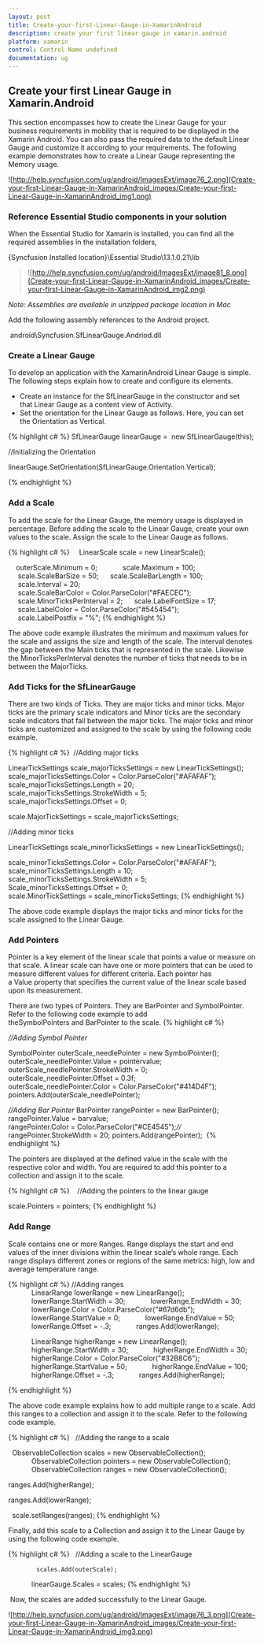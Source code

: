 ```yaml
---
layout: post
title: Create-your-first-Linear-Gauge-in-XamarinAndroid
description: create your first linear gauge in xamarin.android
platform: xamarin
control: Control Name undefined
documentation: ug
---
```


## Create your first Linear Gauge in Xamarin.Android

This section encompasses how to create the Linear Gauge for your business requirements in mobility that is required to be displayed in the Xamarin Android. You can also pass the required data to the default Linear Gauge and customize it according to your requirements. The following example demonstrates how to create a Linear Gauge representing the Memory usage.

![http://help.syncfusion.com/ug/android/ImagesExt/image76_2.png](Create-your-first-Linear-Gauge-in-XamarinAndroid_images/Create-your-first-Linear-Gauge-in-XamarinAndroid_img1.png)



### Reference Essential Studio components in your solution

When the Essential Studio for Xamarin is installed, you can find all the required assemblies in the installation folders,

{Syncfusion Installed location}\Essential Studio\13.1.0.21\lib

> ![http://help.syncfusion.com/ug/android/ImagesExt/image81_8.png](Create-your-first-Linear-Gauge-in-XamarinAndroid_images/Create-your-first-Linear-Gauge-in-XamarinAndroid_img2.png)

_Note: Assemblies are available in unzipped package location in Mac_

Add the following assembly references to the Android project.

 android\Syncfusion.SfLinearGauge.Andriod.dll

### Create a Linear Gauge

To develop an application with the XamarinAndroid Linear Gauge is simple. The following steps explain how to create and configure its elements.

* Create an instance for the SfLinearGauge in the constructor and set that Linear Gauge as a content view of Activity.
* Set the orientation for the Linear Gauge as follows. Here, you can set the Orientation as Vertical.

{% highlight c# %}
SfLinearGauge linearGauge =  new SfLinearGauge(this);

//Initializing the Orientation

linearGauge.SetOrientation(SfLinearGauge.Orientation.Vertical);

{% endhighlight %}

### Add a Scale

To add the scale for the Linear Gauge, the memory usage is displayed in percentage. Before adding the scale to the Linear Gauge, create your own values to the scale. Assign the scale to the Linear Gauge as follows.

{% highlight c# %}
    LinearScale scale = new LinearScale();

    outerScale.Minimum = 0;
            scale.Maximum = 100;
     scale.ScaleBarSize = 50;
     scale.ScaleBarLength = 100;
     scale.Interval = 20;
     scale.ScaleBarColor = Color.ParseColor("#FAECEC");
     scale.MinorTicksPerInterval = 2;
     scale.LabelFontSize = 17;
     scale.LabelColor = Color.ParseColor("#545454");
     scale.LabelPostfix = "%";
{% endhighlight %}

The above code example illustrates the minimum and maximum values for the scale and assigns the size and length of the scale. The interval denotes the gap between the Main ticks that is represented in the scale. Likewise the MinorTicksPerInterval denotes the number of ticks that needs to be in between the MajorTicks.

### Add Ticks for the SfLinearGauge

There are two kinds of Ticks. They are major ticks and minor ticks. Major ticks are the primary scale indicators and Minor ticks are the secondary scale indicators that fall between the major ticks. The major ticks and minor ticks are customized and assigned to the scale by using the following code example.

{% highlight c# %}
 //Adding major ticks

LinearTickSettings scale_majorTicksSettings = new LinearTickSettings();
scale_majorTicksSettings.Color = Color.ParseColor("#AFAFAF");
scale_majorTicksSettings.Length = 20;
scale_majorTicksSettings.StrokeWidth = 5;
scale_majorTicksSettings.Offset = 0;

scale.MajorTickSettings = scale_majorTicksSettings;

//Adding minor ticks

LinearTickSettings scale_minorTicksSettings = new LinearTickSettings();

scale_minorTicksSettings.Color = Color.ParseColor("#AFAFAF");
scale_minorTicksSettings.Length = 10;
scale_minorTicksSettings.StrokeWidth = 5;
Scale_minorTicksSettings.Offset = 0;
scale.MinorTickSettings = scale_minorTicksSettings;
{% endhighlight %}

The above code example displays the major ticks and minor ticks for the scale assigned to the Linear Gauge.

### Add Pointers

Pointer is a key element of the linear scale that points a value or measure on that scale. A linear scale can have one or more pointers that can be used to measure different values for different criteria. Each pointer has a Value property that specifies the current value of the linear scale based upon its measurement.

There are two types of Pointers. They are BarPointer and SymbolPointer. Refer to the following code example to add theSymbolPointers and BarPointer to the scale.
{% highlight c# %}

_//Adding Symbol Pointer_

SymbolPointer outerScale_needlePointer = new SymbolPointer();
outerScale_needlePointer.Value = pointervalue;
outerScale_needlePointer.StrokeWidth = 0;
outerScale_needlePointer.Offset = 0.3f;
outerScale_needlePointer.Color = Color.ParseColor("#414D4F");
pointers.Add(outerScale_needlePointer);

_//Adding Bar Pointer_
BarPointer rangePointer = new BarPointer();
rangePointer.Value = barvalue;
rangePointer.Color = Color.ParseColor("#CE4545");_//_
rangePointer.StrokeWidth = 20;
pointers.Add(rangePointer); 
{% endhighlight %}

The pointers are displayed at the defined value in the scale with the respective color and width. You are required to add this pointer to a collection and assign it to the scale.

{% highlight c# %}
   //Adding the pointers to the linear gauge

scale.Pointers = pointers; 
{% endhighlight %}


### Add Range

Scale contains one or more Ranges. Range displays the start and end values of the inner divisions within the linear scale’s whole range. Each range displays different zones or regions of the same metrics: high, low and average temperature range.

{% highlight c# %}
//Adding ranges
            LinearRange lowerRange = new LinearRange();
            lowerRange.StartWidth = 30;
            lowerRange.EndWidth = 30;
            lowerRange.Color = Color.ParseColor("#67d6db");
            lowerRange.StartValue = 0;
            lowerRange.EndValue = 50;
            lowerRange.Offset = -.3;
            ranges.Add(lowerRange);

            LinearRange higherRange = new LinearRange();
            higherRange.StartWidth = 30;
            higherRange.EndWidth = 30;
            higherRange.Color = Color.ParseColor("#32B8C6");
            higherRange.StartValue = 50;
            higherRange.EndValue = 100;
            higherRange.Offset = -.3;
            ranges.Add(higherRange);

{% endhighlight %}

The above code example explains how to add multiple range to a scale. Add this ranges to a collection and assign it to the scale. Refer to the following code example.

{% highlight c# %}
  //Adding the range to a scale

  ObservableCollection<LinearScale> scales = new ObservableCollection<LinearScale>();
            ObservableCollection<LinearPointer> pointers = new ObservableCollection<LinearPointer>();
            ObservableCollection<LinearRange> ranges = new ObservableCollection<LinearRange>();  

ranges.Add(higherRange);  

ranges.Add(lowerRange); 

  scale.setRanges(ranges);
{% endhighlight %}

Finally, add this scale to a Collection and assign it to the Linear Gauge by using the following code example.

{% highlight c# %}
  //Adding a scale to the LinearGauge

            scales.Add(outerScale);
            linearGauge.Scales = scales;
{% endhighlight %}

 Now, the scales are added successfully to the Linear Gauge.

![http://help.syncfusion.com/ug/android/ImagesExt/image76_3.png](Create-your-first-Linear-Gauge-in-XamarinAndroid_images/Create-your-first-Linear-Gauge-in-XamarinAndroid_img3.png)



